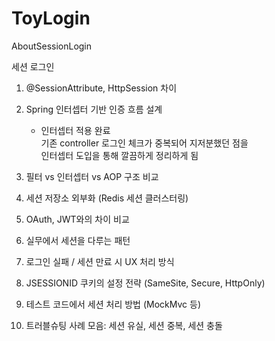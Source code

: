 # ToyLogin
AboutSessionLogin

세션 로그인 <br>
1. @SessionAttribute, HttpSession 차이

2. Spring 인터셉터 기반 인증 흐름 설계  
   - 인터셉터 적용 완료  
    기존 controller 로그인 체크가 중복되어 지저분했던 점을   
   인터셉터 도입을 통해 깔끔하게 정리하게 됨 
    
4. 필터 vs 인터셉터 vs AOP 구조 비교

5. 세션 저장소 외부화 (Redis 세션 클러스터링)

6. OAuth, JWT와의 차이 비교

7. 실무에서 세션을 다루는 패턴

8. 로그인 실패 / 세션 만료 시 UX 처리 방식

9. JSESSIONID 쿠키의 설정 전략 (SameSite, Secure, HttpOnly)

10. 테스트 코드에서 세션 처리 방법 (MockMvc 등)

11. 트러블슈팅 사례 모음: 세션 유실, 세션 중복, 세션 충돌
